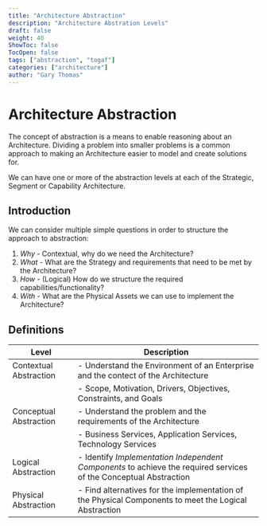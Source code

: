 ```yaml
---
title: "Architecture Abstraction"
description: "Architecture Abstration Levels"
draft: false
weight: 40
ShowToc: false
TocOpen: false
tags: ["abstraction", "togaf"]
categories: ["architecture"]
author: "Gary Thomas"
---
```


# Architecture Abstraction

The concept of abstraction is a means to enable reasoning about an Architecture. Dividing a problem into smaller problems is a common approach to making an Architecture easier to model and create solutions for.

We can have one or more of the abstraction levels at each of the Strategic, Segment or Capability Architecture.

## Introduction

We can consider multiple simple questions in order to structure the approach to abstraction:

1. *Why* - Contextual, why do we need the Architecture?
2. *What* - What are the Strategy and requirements that need to be met by the Architecture?
3. *How* - (Logical) How do we structure the required capabilities/functionality?
4. *With* - What are the Physical Assets we can use to implement the Architecture?

## Definitions

|Level|Description|
|---|---|
|Contextual Abstraction|- Understand the Environment of an Enterprise and the contect of the Architecture|
| |- Scope, Motivation, Drivers, Objectives, Constraints, and Goals|
|Conceptual Abstraction|- Understand the problem and the requirements of the Architecture|
| |- Business Services, Application Services, Technology Services|
|Logical Abstraction|- Identify *Implementation Independent Components* to achieve the required services of the Conceptual Abstraction|
|Physical Abstraction|- Find alternatives for the implementation of the Physical Components to meet the Logical Abstraction|